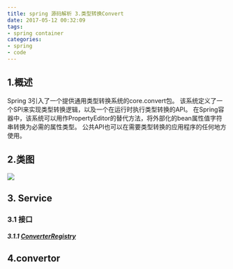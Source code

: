 ```yaml
---
title: spring 源码解析 3.类型转换Convert
date: 2017-05-12 00:32:09
tags:
- spring container
categories:
- spring
- code
---
```

## 1.概述
Spring 3引入了一个提供通用类型转换系统的core.convert包。 该系统定义了一个SPI来实现类型转换逻辑，以及一个在运行时执行类型转换的API。 在Spring容器中，该系统可以用作PropertyEditor的替代方法，将外部化的bean属性值字符串转换为必需的属性类型。 公共API也可以在需要类型转换的应用程序的任何地方使用。

## 2.类图
![](/assets/img/spring/springConvert.png)

## 3. Service
### 3.1 接口
##### 3.1.1 [ConverterRegistry]()


## 4.convertor